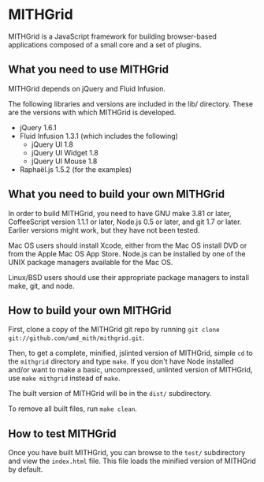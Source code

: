 MITHGrid
========

MITHGrid is a JavaScript framework for building browser-based applications composed of a small core and a set of plugins.

What you need to use MITHGrid
-----------------------------

MITHGrid depends on jQuery and Fluid Infusion.  

The following libraries and versions are included in the lib/ directory.  These are the versions with which MITHGrid is developed.

* jQuery 1.6.1
* Fluid Infusion 1.3.1 (which includes the following)
	* jQuery UI 1.8
	* jQuery UI Widget 1.8
	* jQuery UI Mouse 1.8
* Raphaël.js 1.5.2 (for the examples)

What you need to build your own MITHGrid
----------------------------------------

In order to build MITHGrid, you need to have GNU make 3.81 or later, CoffeeScript version 1.1.1 or later, Node.js 0.5 or later, and git 1.7 or later.  Earlier versions might work, but they have not been tested.

Mac OS users should install Xcode, either from the Mac OS install DVD or from the Apple Mac OS App Store.  Node.js can be installed by one of the UNIX package managers available for the Mac OS.

Linux/BSD users should use their appropriate package managers to install make, git, and node.

How to build your own MITHGrid
------------------------------

First, clone a copy of the MITHGrid git repo by running `git clone git://github.com/umd_mith/mithgrid.git`.

Then, to get a complete, minified, jslinted version of MITHGrid, simple `cd` to the `mithgrid` directory and type `make`.  If you don't have Node installed and/or want to make a basic, uncompressed, unlinted version of MITHGrid, use `make mithgrid` instead of `make`.

The built version of MITHGrid will be in the `dist/` subdirectory.

To remove all built files, run `make clean`.

How to test MITHGrid
--------------------

Once you have built MITHGrid, you can browse to the `test/` subdirectory and view the `index.html` file.  This file loads the minified version of MITHGrid by default.